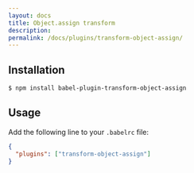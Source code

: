 ```yaml
---
layout: docs
title: Object.assign transform
description:
permalink: /docs/plugins/transform-object-assign/
---
```


## Installation

```sh
$ npm install babel-plugin-transform-object-assign
```

## Usage

Add the following line to your `.babelrc` file:

```json
{
  "plugins": ["transform-object-assign"]
}
```

